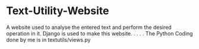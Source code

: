 # Text-Utility-Website
A website used to analyse the entered text and perform the desired operation in it. Django is used to make this website.
.
.
.
.
The Python Coding done by me is in textutils/views.py

